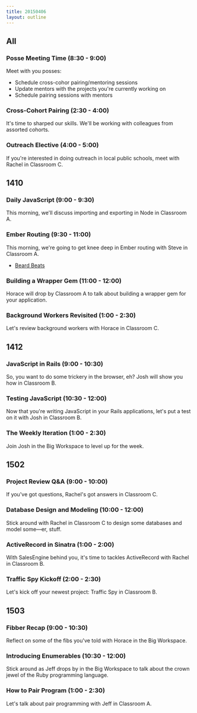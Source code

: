 ```yaml
---
title: 20150406
layout: outline
---
```


## All

### Posse Meeting Time (8:30 - 9:00)

Meet with you posses:

* Schedule cross-cohor pairing/mentoring sessions
* Update mentors with the projects you're currently working on
* Schedule pairing sessions with mentors

### Cross-Cohort Pairing (2:30 - 4:00)

It's time to sharped our skills. We'll be working with colleagues from assorted cohorts.

### Outreach Elective (4:00 - 5:00)

If you're interested in doing outreach in local public schools, meet with Rachel in Classroom C.

## 1410

### Daily JavaScript (9:00 - 9:30)

This morning, we'll discuss importing and exporting in Node in Classroom A.

### Ember Routing (9:30 - 11:00)

This morning, we're going to get knee deep in Ember routing with Steve in Classroom A.

* [Beard Beats](https://github.com/turingschool-examples/beard-beats)

### Building a Wrapper Gem (11:00 - 12:00)

Horace will drop by Classroom A to talk about building a wrapper gem for your application.

### Background Workers Revisited (1:00 - 2:30)

Let's review background workers with Horace in Classroom C.

## 1412

### JavaScript in Rails (9:00 - 10:30)

So, you want to do some trickery in the browser, eh? Josh will show you how in Classroom B.

### Testing JavaScript (10:30 - 12:00)

Now that you're writing JavaScript in your Rails applications, let's put a test on it with Josh in Classroom B.

### The Weekly Iteration (1:00 - 2:30)

Join Josh in the Big Workspace to level up for the week.

## 1502

### Project Review Q&A (9:00 - 10:00)

If you've got questions, Rachel's got answers in Classroom C.

### Database Design and Modeling (10:00 - 12:00)

Stick around with Rachel in Classroom C to design some databases and model some—er, stuff.

### ActiveRecord in Sinatra (1:00 - 2:00)

With SalesEngine behind you, it's time to tackles ActiveRecord with Rachel in Classroom B.

### Traffic Spy Kickoff (2:00 - 2:30)

Let's kick off your newest project: Traffic Spy in Classroom B.

## 1503

### Fibber Recap (9:00 - 10:30)

Reflect on some of the fibs you've told with Horace in the Big Workspace.

### Introducing Enumerables (10:30 - 12:00)

Stick around as Jeff drops by in the Big Workspace to talk about the crown jewel of the Ruby programming language.

### How to Pair Program (1:00 - 2:30)

Let's talk about pair programming with Jeff in Classroom A.
